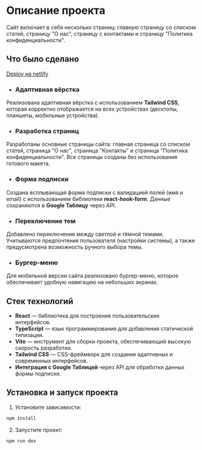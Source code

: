 # Описание проекта

Сайт включает в себя несколько страниц: главную страницу со списком статей, страницу "О нас", страницу с контактами и страницу "Политика конфиденциальности".

## Что было сделано

[Deploy на netlify](https://mindautonomy.netlify.app/)

- ### Адаптивная вёрстка
Реализована адаптивная вёрстка с использованием **Tailwind CSS**, которая корректно отображается на всех устройствах (десктопы, планшеты, мобильные устройства).

- ### Разработка страниц
Разработаны основные страницы сайта: главная страница со списком статей, страница "О нас", страница "Контакты" и страница "Политика конфиденциальности". Все страницы созданы без использования готового макета.

- ### Форма подписки
Cоздана всплывающая форма подписки с валидацией полей (имя и email) с использованием библиотеки **react-hook-form**. Данные сохраняются в **Google Таблицу** через API. 

- ### Переключение тем
Добавлено переключение между светлой и тёмной темами. Учитываются предпочтения пользователя (настройки системы), а также предусмотрена возможность ручного выбора темы.

- ### Бургер-меню
Для мобильной версии сайта реализовано бургер-меню, которое обеспечивает удобную навигацию на небольших экранах.

## Стек технологий
- **React** — библиотека для построения пользовательских интерфейсов.
- **TypeScript** — язык программирования для добавления статической типизации.
- **Vite** — инструмент для сборки проекта, обеспечивающий высокую скорость разработки.
- **Tailwind CSS** — CSS-фреймворк для создания адаптивных и современных интерфейсов.
- **Интеграция с Google Таблицей** через API для обработки данных формы подписки.

## Установка и запуск проекта

1. Установите зависимости:
  ```bash
  npm install
  ```
2. Запустите проект:
  ```bash
  npm run dev
  ```
